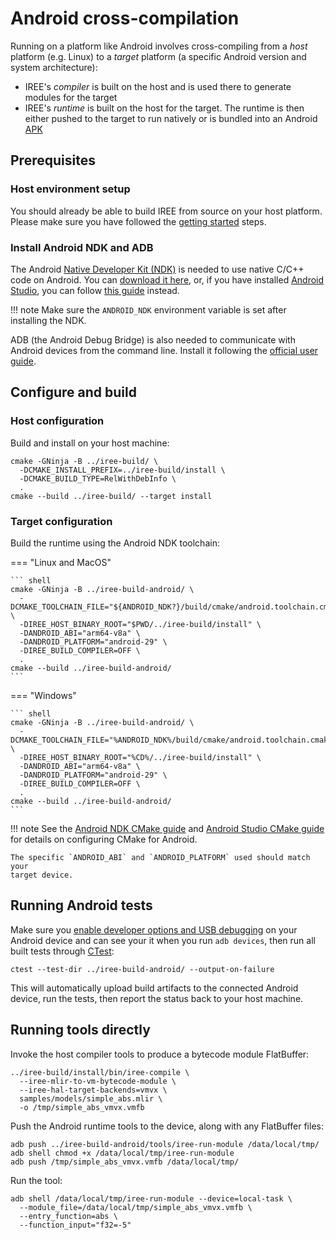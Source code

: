 # Android cross-compilation

Running on a platform like Android involves cross-compiling from a _host_
platform (e.g. Linux) to a _target_ platform (a specific Android version and
system architecture):

* IREE's _compiler_ is built on the host and is used there to generate modules
  for the target
* IREE's _runtime_ is built on the host for the target. The runtime is then
  either pushed to the target to run natively or is bundled into an Android
  [APK](https://en.wikipedia.org/wiki/Android_application_package)

## Prerequisites

### Host environment setup

You should already be able to build IREE from source on your host platform.
Please make sure you have followed the [getting started](./getting-started.md)
steps.

### Install Android NDK and ADB

The Android [Native Developer Kit (NDK)](https://developer.android.com/ndk) is
needed to use native C/C++ code on Android. You can
[download it here](https://developer.android.com/ndk/downloads), or, if you
have installed [Android Studio](https://developer.android.com/studio), you can
follow [this guide](https://developer.android.com/studio/projects/install-ndk)
instead.

!!! note
    Make sure the `ANDROID_NDK` environment variable is set after installing
    the NDK.

ADB (the Android Debug Bridge) is also needed to communicate with Android
devices from the command line. Install it following the
[official user guide](https://developer.android.com/studio/command-line/adb).

## Configure and build

### Host configuration

Build and install on your host machine:

``` shell
cmake -GNinja -B ../iree-build/ \
  -DCMAKE_INSTALL_PREFIX=../iree-build/install \
  -DCMAKE_BUILD_TYPE=RelWithDebInfo \
  .
cmake --build ../iree-build/ --target install
```

### Target configuration

Build the runtime using the Android NDK toolchain:

=== "Linux and MacOS"

    ``` shell
    cmake -GNinja -B ../iree-build-android/ \
      -DCMAKE_TOOLCHAIN_FILE="${ANDROID_NDK?}/build/cmake/android.toolchain.cmake" \
      -DIREE_HOST_BINARY_ROOT="$PWD/../iree-build/install" \
      -DANDROID_ABI="arm64-v8a" \
      -DANDROID_PLATFORM="android-29" \
      -DIREE_BUILD_COMPILER=OFF \
      .
    cmake --build ../iree-build-android/
    ```

=== "Windows"

    ``` shell
    cmake -GNinja -B ../iree-build-android/ \
      -DCMAKE_TOOLCHAIN_FILE="%ANDROID_NDK%/build/cmake/android.toolchain.cmake" \
      -DIREE_HOST_BINARY_ROOT="%CD%/../iree-build/install" \
      -DANDROID_ABI="arm64-v8a" \
      -DANDROID_PLATFORM="android-29" \
      -DIREE_BUILD_COMPILER=OFF \
      .
    cmake --build ../iree-build-android/
    ```

!!! note
    See the
    [Android NDK CMake guide](https://developer.android.com/ndk/guides/cmake)
    and
    [Android Studio CMake guide](https://developer.android.com/studio/projects/configure-cmake)
    for details on configuring CMake for Android.

    The specific `ANDROID_ABI` and `ANDROID_PLATFORM` used should match your
    target device.

## Running Android tests

Make sure you
[enable developer options and USB debugging](https://developer.android.com/studio/debug/dev-options#enable)
on your Android device and can see your it when you run `adb devices`, then run
all built tests through
[CTest](https://gitlab.kitware.com/cmake/community/-/wikis/doc/ctest/Testing-With-CTest):

``` shell
ctest --test-dir ../iree-build-android/ --output-on-failure
```

This will automatically upload build artifacts to the connected Android device,
run the tests, then report the status back to your host machine.

## Running tools directly

Invoke the host compiler tools to produce a bytecode module FlatBuffer:

``` shell
../iree-build/install/bin/iree-compile \
  --iree-mlir-to-vm-bytecode-module \
  --iree-hal-target-backends=vmvx \
  samples/models/simple_abs.mlir \
  -o /tmp/simple_abs_vmvx.vmfb
```

Push the Android runtime tools to the device, along with any FlatBuffer files:

``` shell
adb push ../iree-build-android/tools/iree-run-module /data/local/tmp/
adb shell chmod +x /data/local/tmp/iree-run-module
adb push /tmp/simple_abs_vmvx.vmfb /data/local/tmp/
```

Run the tool:

``` shell
adb shell /data/local/tmp/iree-run-module --device=local-task \
  --module_file=/data/local/tmp/simple_abs_vmvx.vmfb \
  --entry_function=abs \
  --function_input="f32=-5"
```

